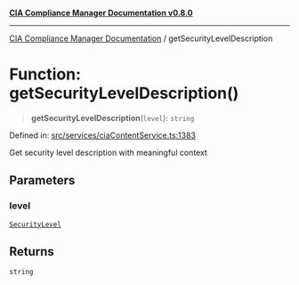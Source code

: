 [**CIA Compliance Manager Documentation v0.8.0**](../README.md)

***

[CIA Compliance Manager Documentation](../globals.md) / getSecurityLevelDescription

# Function: getSecurityLevelDescription()

> **getSecurityLevelDescription**(`level`): `string`

Defined in: [src/services/ciaContentService.ts:1383](https://github.com/Hack23/cia-compliance-manager/blob/fa2f95f029cdcd192b3882a37d0d34753edcd349/src/services/ciaContentService.ts#L1383)

Get security level description with meaningful context

## Parameters

### level

[`SecurityLevel`](../type-aliases/SecurityLevel.md)

## Returns

`string`
